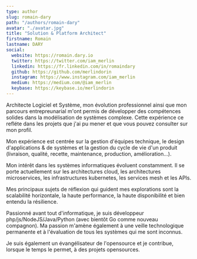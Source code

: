 ```yaml
---
type: author
slug: romain-dary
path: "/authors/romain-dary"
avatar: "./avatar.jpg"
title: "Solution & Platform Architect"
firstname: Romain
lastname: DARY
social:
  website: https://romain.dary.io
  twitter: https://twitter.com/iam_merlin
  linkedin: https://fr.linkedin.com/in/romaindary
  github: https://github.com/merlindorin
  instagram: https://www.instagram.com/iam_merlin
  medium: https://medium.com/@iam_merlin
  keybase: https://keybase.io/merlindorin
---
```


Architecte Logiciel et Système, mon évolution professionnel ainsi que mon parcours entrepreunarial m'ont permis de développer des compétences solides dans la modélisation de systèmes complexe. Cette expérience ce refléte dans les projets que j'ai pu mener et que vous pouvez consulter sur mon profil.

Mon expérience est centrée sur la gestion d'équipes technique, le design d'applications & de systèmes et la gestion du cycle de vie d'un produit (livraison, qualité, recette, maintenance, production, amélioration...).

Mon intérêt dans les systèmes informatiques évoluent constamment. Il se porte actuellement sur les architectures cloud, les architectures microservices, les infrastructures kubernetes, les services mesh et les APIs.

Mes principaux sujets de réflexion qui guident mes explorations sont la scalabilité horizontale, la haute performance, la haute disponibilité et bien entendu la résilience.

Passionné avant tout d'informatique, je suis développeur php/js/NodeJS/Java/Python (avec bientôt Go comme nouveau compagnon). Ma passion m'amène également à une veille technologique permanente et à l'évaluation de tous les systèmes qui me sont inconnus.

Je suis également un évangélisateur de l'opensource et je contribue, lorsque le temps le permet, à des projets opensources.
